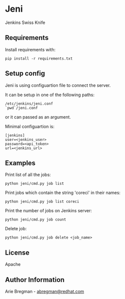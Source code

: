 Jeni
====

Jenkins Swiss Knife

Requirements
------------

Install requirements with:

    pip install -r requirements.txt

Setup config
------------

Jeni is using configuartion file to connect the server.

It can be setup in one of the following paths:

    /etc/jenkins/jeni.conf
    `pwd`/jeni.conf

or it can passed as an argument.

Minimal configuartion is:

    [jenkins]
    user=<jenkins_user>
    password=<api_token>
    url=<jenkins_url>

Examples
--------

Print list of all the jobs:

    python jeni/cmd.py job list

Print jobs which contain the string 'coreci' in their names:

    python jeni/cmd.py job list coreci

Print the number of jobs on Jenkins server:

    python jeni/cmd.py job count

Delete job:
   
    python jeni/cmd.py job delete <job_name>

License
-------

Apache

Author Information
------------------

Arie Bregman - abregman@redhat.com
